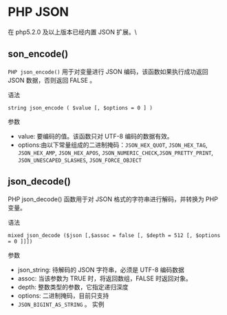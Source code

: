 # PHP JSON

在 php5.2.0 及以上版本已经内置 JSON 扩展。\

## son_encode()

`PHP json_encode()` 用于对变量进行 JSON 编码，该函数如果执行成功返回 JSON 数据，否则返回 FALSE 。

语法

```string json_encode ( $value [, $options = 0 ] )```

参数

+ value: 要编码的值。该函数只对 UTF-8 编码的数据有效。
+ options:由以下常量组成的二进制掩码：`JSON_HEX_QUOT`, `JSON_HEX_TAG`, `JSON_HEX_AMP`, `JSON_HEX_APOS`, `JSON_NUMERIC_CHECK`,`JSON_PRETTY_PRINT`, `JSON_UNESCAPED_SLASHES`, `JSON_FORCE_OBJECT`

## json_decode() 
PHP json_decode() 函数用于对 JSON 格式的字符串进行解码，并转换为 PHP 变量。

语法
```
mixed json_decode ($json [,$assoc = false [, $depth = 512 [, $options = 0 ]]])
```

参数

+ json_string: 待解码的 JSON 字符串，必须是 UTF-8 编码数据
+ assoc: 当该参数为 TRUE 时，将返回数组，FALSE 时返回对象。
+ depth: 整数类型的参数，它指定递归深度
+ options: 二进制掩码，目前只支持 
+ `JSON_BIGINT_AS_STRING` 。
实例
